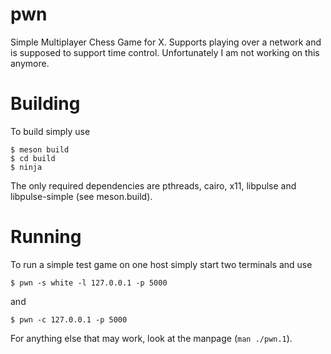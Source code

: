 # pwn
Simple Multiplayer Chess Game for X. Supports playing over a network and is supposed to support time control. Unfortunately I am not working on this anymore.

# Building
To build simply use
```
$ meson build
$ cd build
$ ninja
```
The only required dependencies are pthreads, cairo, x11, libpulse and libpulse-simple (see meson.build).

# Running
To run a simple test game on one host simply start two terminals and use
```
$ pwn -s white -l 127.0.0.1 -p 5000
```
and
```
$ pwn -c 127.0.0.1 -p 5000
```
For anything else that may work, look at the manpage (`man ./pwn.1`).
